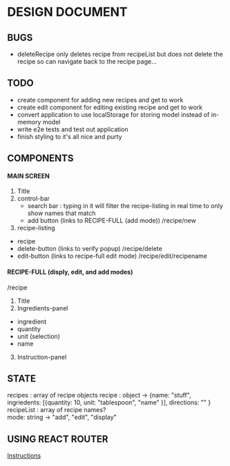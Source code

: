 DESIGN DOCUMENT
======================================================

BUGS
-------------------------------------------

* deleteRecipe only deletes recipe from recipeList but does not delete the recipe so can navigate back to the recipe page...


TODO
--------------------------------------------

 
* create component for adding new recipes and get to work
* create edit component for editing existing recipe and get to work
* convert application to use localStorage for storing model instead of in-memory model
* write e2e tests and test out application
* finish styling to it's all nice and purty




COMPONENTS
--------------------------------------------

#### MAIN SCREEN
1. Title
2. control-bar
    - search bar : typing in it will filter the recipe-listing in real time to only show names that match
    - add button (links to RECIPE-FULL (add mode))  /recipe/new
3. recipe-listing
  - recipe
   - delete-button (links to verify popup) /recipe/delete
   - edit-button (links to recipe-full edit mode) /recipe/edit/recipename

#### RECIPE-FULL (disply, edit, and add modes)
/recipe
1. Title
2. Ingredients-panel
 - ingredient
  - quantity
  - unit (selection)
  - name
3. Instruction-panel

STATE
-------------------------------------------------

recipes : array of recipe objects
  recipe : object -> {name: "stuff", ingriedents: [{quantity: 10, unit: "tablespoon", "name" }], directions: "" }
recipeList : array of recipe names?  
mode: string -> "add", "edit", "display"  



USING REACT ROUTER
-----------------------------------------------------

[Instructions](https://reacttraining.com/react-router/web/guides/quick-start)
